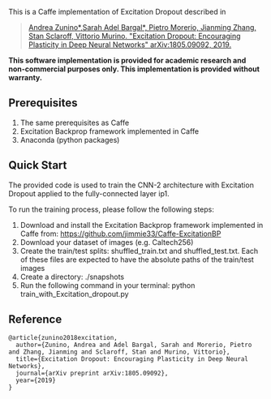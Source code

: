 This is a Caffe implementation of Excitation Dropout described in

> [Andrea Zunino*,Sarah Adel Bargal*, Pietro Morerio, Jianming Zhang, Stan Sclaroff, Vittorio Murino. "Excitation Dropout: Encouraging Plasticity in Deep Neural Networks" arXiv:1805.09092, 2019.](https://arxiv.org/abs/1805.09092)

__This software implementation is provided for academic research and non-commercial purposes only.  This implementation is provided without warranty.__

## Prerequisites
1. The same prerequisites as Caffe
2. Excitation Backprop framework implemented in Caffe
3. Anaconda (python packages)

## Quick Start
The provided code is used to train the CNN-2 architecture with Excitation Dropout applied to the fully-connected layer ip1. 

To run the training process, please follow the following steps:
1) Download and install the Excitation Backprop framework implemented in Caffe from: https://github.com/jimmie33/Caffe-ExcitationBP
2) Download your dataset of images (e.g. Caltech256)
3) Create the train/test splits: shuffled_train.txt and shuffled_test.txt. Each of these files are expected to have the absolute paths of the train/test images
4) Create a directory: ./snapshots
4) Run the following command in your terminal: python train_with_Excitation_dropout.py

## Reference
```
@article{zunino2018excitation,
  author={Zunino, Andrea and Adel Bargal, Sarah and Morerio, Pietro and Zhang, Jianming and Sclaroff, Stan and Murino, Vittorio},
  title={Excitation Dropout: Encouraging Plasticity in Deep Neural Networks},
  journal={arXiv preprint arXiv:1805.09092},
  year={2019}
}
```
